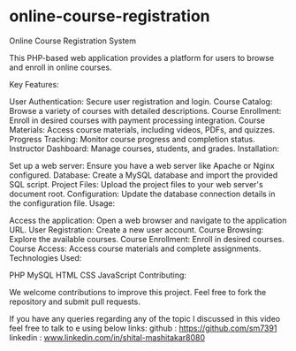# online-course-registration
Online Course Registration System

This PHP-based web application provides a platform for users to browse and enroll in online courses.

Key Features:

User Authentication: Secure user registration and login.
Course Catalog: Browse a variety of courses with detailed descriptions.
Course Enrollment: Enroll in desired courses with payment processing integration. 
Course Materials: Access course materials, including videos, PDFs, and quizzes.
Progress Tracking: Monitor course progress and completion status.
Instructor Dashboard: Manage courses, students, and grades.
Installation:

Set up a web server: Ensure you have a web server like Apache or Nginx configured.
Database: Create a MySQL database and import the provided SQL script.
Project Files: Upload the project files to your web server's document root.
Configuration: Update the database connection details in the configuration file.
Usage:

Access the application: Open a web browser and navigate to the application URL.
User Registration: Create a new user account.
Course Browsing: Explore the available courses.
Course Enrollment: Enroll in desired courses.
Course Access: Access course materials and complete assignments.
Technologies Used:

PHP
MySQL
HTML
CSS
JavaScript
Contributing:

We welcome contributions to improve this project. Feel free to fork the repository and submit pull requests.

If you have any queries regarding any of the topic I discussed in this video feel free to talk to e using below links:
github : https://github.com/sm7391
linkedin : www.linkedin.com/in/shital-mashitakar8080
